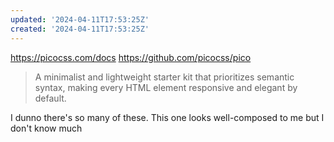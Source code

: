 ```yaml
---
updated: '2024-04-11T17:53:25Z'
created: '2024-04-11T17:53:25Z'
---
```

https://picocss.com/docs
https://github.com/picocss/pico

> A minimalist and lightweight starter kit that prioritizes semantic syntax, making every HTML element responsive and elegant by default.

I dunno there's so many of these. This one looks well-composed to me but I don't know much
